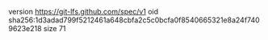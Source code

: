 version https://git-lfs.github.com/spec/v1
oid sha256:1d3adad799f5212461a648cbfa2c5c0bcfa0f8540665321e8a24f7409623e218
size 71
